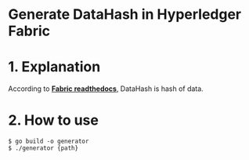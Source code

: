 Generate DataHash in Hyperledger Fabric
======================

# 1. Explanation

According to [**Fabric readthedocs**](https://hyperledger-fabric.readthedocs.io), DataHash is hash of data.


# 2. How to use
<pre><code>$ go build -o generator
$ ./generator {path}
</code></pre>
